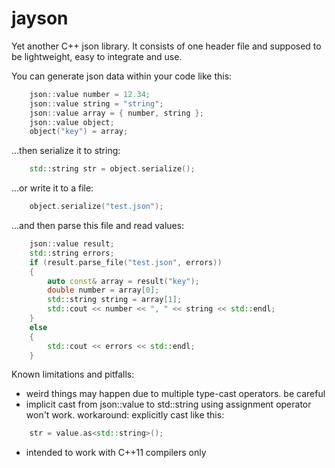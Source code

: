 jayson
======

Yet another C++ json library.
It consists of one header file and supposed to be lightweight, easy to integrate and use.

You can generate json data within your code like this:
```C++
	json::value number = 12.34;
	json::value string = "string";
	json::value array = { number, string };
	json::value object;
	object("key") = array;
```	
...then serialize it to string:
```C++
	std::string str = object.serialize();
```	
...or write it to a file:
```C++
	object.serialize("test.json");
```
...and then parse this file and read values:
```C++	
	json::value result;
	std::string errors;
	if (result.parse_file("test.json", errors))
	{
		auto const& array = result("key");
		double number = array[0];
		std::string string = array[1];
		std::cout << number << ", " << string << std::endl;
	}
	else
	{
		std::cout << errors << std::endl;
	}
```

Known limitations and pitfalls:
- weird things may happen due to multiple type-cast operators. be careful
- implicit cast from json::value to std::string using assignment operator won't work. workaround: explicitly cast like this:
```C++
	str = value.as<std::string>();
```
- intended to work with C++11 compilers only

